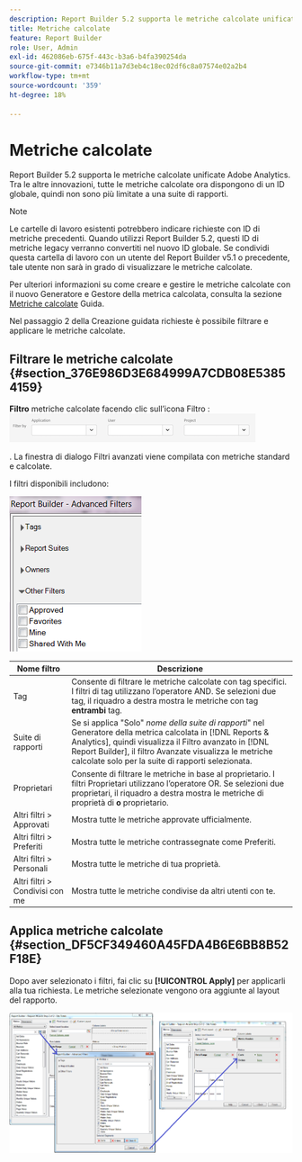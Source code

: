 ```yaml
---
description: Report Builder 5.2 supporta le metriche calcolate unificate Adobe Analytics. Tra le altre innovazioni, tutte le metriche calcolate ora dispongono di un ID globale, quindi non sono più limitate a una suite di rapporti.
title: Metriche calcolate
feature: Report Builder
role: User, Admin
exl-id: 462086eb-675f-443c-b3a6-b4fa390254da
source-git-commit: e7346b11a7d3eb4c18ec02df6c8a07574e02a2b4
workflow-type: tm+mt
source-wordcount: '359'
ht-degree: 18%

---
```


# Metriche calcolate 

Report Builder 5.2 supporta le metriche calcolate unificate Adobe Analytics. Tra le altre innovazioni, tutte le metriche calcolate ora dispongono di un ID globale, quindi non sono più limitate a una suite di rapporti.

>[!NOTE]
>
>Le cartelle di lavoro esistenti potrebbero indicare richieste con ID di metriche precedenti. Quando utilizzi Report Builder 5.2, questi ID di metriche legacy verranno convertiti nel nuovo ID globale. Se condividi questa cartella di lavoro con un utente del Report Builder v5.1 o precedente, tale utente non sarà in grado di visualizzare le metriche calcolate.

Per ulteriori informazioni su come creare e gestire le metriche calcolate con il nuovo Generatore e Gestore della metrica calcolata, consulta la sezione [Metriche calcolate](https://experienceleague.adobe.com/docs/analytics/components/calculated-metrics/cm-overview.html) Guida.

Nel passaggio 2 della Creazione guidata richieste è possibile filtrare e applicare le metriche calcolate.

## Filtrare le metriche calcolate {#section_376E986D3E684999A7CDB08E53854159}

**Filtro** metriche calcolate facendo clic sull’icona Filtro :  ![](/help/admin/admin/assets/filter.png)

. La finestra di dialogo Filtri avanzati viene compilata con metriche standard e calcolate.

I filtri disponibili includono:

![](assets/advanced_filters.png)

| Nome filtro | Descrizione |
|---|---|
| Tag | Consente di filtrare le metriche calcolate con tag specifici. I filtri di tag utilizzano l’operatore AND. Se selezioni due tag, il riquadro a destra mostra le metriche con tag **entrambi** tag. |
| Suite di rapporti | Se si applica &quot;Solo&quot; *nome della suite di rapporti*&quot; nel Generatore della metrica calcolata in [!DNL Reports & Analytics], quindi visualizza il Filtro avanzato in [!DNL Report Builder], il filtro Avanzate visualizza le metriche calcolate solo per la suite di rapporti selezionata. |
| Proprietari | Consente di filtrare le metriche in base al proprietario. I filtri Proprietari utilizzano l’operatore OR. Se selezioni due proprietari, il riquadro a destra mostra le metriche di proprietà di **o** proprietario. |
| Altri filtri > Approvati | Mostra tutte le metriche approvate ufficialmente. |
| Altri filtri > Preferiti | Mostra tutte le metriche contrassegnate come Preferiti. |
| Altri filtri > Personali | Mostra tutte le metriche di tua proprietà. |
| Altri filtri > Condivisi con me | Mostra tutte le metriche condivise da altri utenti con te. |

## Applica metriche calcolate {#section_DF5CF349460A45FDA4B6E6BB8B52F18E}

Dopo aver selezionato i filtri, fai clic su **[!UICONTROL Apply]** per applicarli alla tua richiesta. Le metriche selezionate vengono ora aggiunte al layout del rapporto.

![](assets/filtering_for_metric.png)
